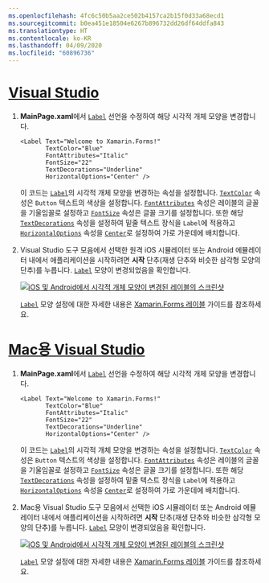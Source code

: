 ```yaml
---
ms.openlocfilehash: 4fc6c50b5aa2ce502b4157ca2b15f0d33a68ecd1
ms.sourcegitcommit: b0ea451e18504e6267b896732dd26df64ddfa843
ms.translationtype: HT
ms.contentlocale: ko-KR
ms.lasthandoff: 04/09/2020
ms.locfileid: "60896736"
---
```

# <a name="visual-studio"></a>[Visual Studio](#tab/vswin)

1. **MainPage.xaml**에서 [`Label`](xref:Xamarin.Forms.Label) 선언을 수정하여 해당 시각적 개체 모양을 변경합니다.

    ```xaml
    <Label Text="Welcome to Xamarin.Forms!"
           TextColor="Blue"
           FontAttributes="Italic"
           FontSize="22"
           TextDecorations="Underline"
           HorizontalOptions="Center" />
    ```

    이 코드는 [`Label`](xref:Xamarin.Forms.Label)의 시각적 개체 모양을 변경하는 속성을 설정합니다. [`TextColor`](xref:Xamarin.Forms.Label.TextColor) 속성은 `Button` 텍스트의 색상을 설정합니다. [`FontAttributes`](xref:Xamarin.Forms.Label.FontAttributes) 속성은 레이블의 글꼴을 기울임꼴로 설정하고 [`FontSize`](xref:Xamarin.Forms.Label.FontSize) 속성은 글꼴 크기를 설정합니다. 또한 해당 [`TextDecorations`](xref:Xamarin.Forms.Label.TextDecorations) 속성을 설정하여 밑줄 텍스트 장식을 `Label`에 적용하고 [`HorizontalOptions`](xref:Xamarin.Forms.View.HorizontalOptions) 속성을 [`Center`](xref:Xamarin.Forms.LayoutOptions.Center)로 설정하여 가로 가운데에 배치합니다.

1. Visual Studio 도구 모음에서 선택한 원격 iOS 시뮬레이터 또는 Android 에뮬레이터 내에서 애플리케이션을 시작하려면 **시작** 단추(재생 단추와 비슷한 삼각형 모양의 단추)를 누릅니다. [`Label`](xref:Xamarin.Forms.Label) 모양이 변경되었음을 확인합니다.

    [![iOS 및 Android에서 시각적 개체 모양이 변경된 레이블의 스크린샷](../images/change-label-appearance.png "모양이 변경된 레이블")](../images/change-label-appearance-large.png#lightbox "모양이 변경된 레이블")

    [`Label`](xref:Xamarin.Forms.Label) 모양 설정에 대한 자세한 내용은 [Xamarin.Forms 레이블](~/xamarin-forms/user-interface/text/label.md) 가이드를 참조하세요.

# <a name="visual-studio-for-mac"></a>[Mac용 Visual Studio](#tab/vsmac)

1. **MainPage.xaml**에서 [`Label`](xref:Xamarin.Forms.Label) 선언을 수정하여 해당 시각적 개체 모양을 변경합니다.

    ```xaml
    <Label Text="Welcome to Xamarin.Forms!"
           TextColor="Blue"
           FontAttributes="Italic"
           FontSize="22"
           TextDecorations="Underline"
           HorizontalOptions="Center" />
    ```

    이 코드는 [`Label`](xref:Xamarin.Forms.Label)의 시각적 개체 모양을 변경하는 속성을 설정합니다. [`TextColor`](xref:Xamarin.Forms.Label.TextColor) 속성은 `Button` 텍스트의 색상을 설정합니다. [`FontAttributes`](xref:Xamarin.Forms.Label.FontAttributes) 속성은 레이블의 글꼴을 기울임꼴로 설정하고 [`FontSize`](xref:Xamarin.Forms.Label.FontSize) 속성은 글꼴 크기를 설정합니다. 또한 해당 [`TextDecorations`](xref:Xamarin.Forms.Label.TextDecorations) 속성을 설정하여 밑줄 텍스트 장식을 `Label`에 적용하고 [`HorizontalOptions`](xref:Xamarin.Forms.View.HorizontalOptions) 속성을 [`Center`](xref:Xamarin.Forms.LayoutOptions.Center)로 설정하여 가로 가운데에 배치합니다.

1. Mac용 Visual Studio 도구 모음에서 선택한 iOS 시뮬레이터 또는 Android 에뮬레이터 내에서 애플리케이션을 시작하려면 **시작** 단추(재생 단추와 비슷한 삼각형 모양의 단추)를 누릅니다. [`Label`](xref:Xamarin.Forms.Label) 모양이 변경되었음을 확인합니다.

    [![iOS 및 Android에서 시각적 개체 모양이 변경된 레이블의 스크린샷](../images/change-label-appearance.png "모양이 변경된 레이블")](../images/change-label-appearance-large.png#lightbox "모양이 변경된 레이블")

    [`Label`](xref:Xamarin.Forms.Label) 모양 설정에 대한 자세한 내용은 [Xamarin.Forms 레이블](~/xamarin-forms/user-interface/text/label.md) 가이드를 참조하세요.
